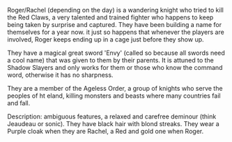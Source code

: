 Roger/Rachel (depending on the day) is a wandering knight who tried to kill the Red Claws, a very talented and trained fighter who happens to keep being taken by surprise and captured. They have been building a name for themselves for a year now. it just so happens that whenever the players are involved, Roger keeps ending up in a cage just before they show up. 

They have a magical great sword 'Envy' (called so because all swords need a cool name) that was given to them by their parents. It is attuned to the Shadow Slayers and only works for them or those who know the command word, otherwise it has no sharpness.

They are a member of the Ageless Order, a group of knights who serve the peoples of ht eland, killing monsters and beasts where many countries fail and fall. 

Description: ambiguous features, a relaxed and carefree deminour (think Jeaudeau or sonic). They have black hair with blond streaks. They wear a Purple cloak when they are Rachel, a Red and gold one when Roger. 